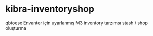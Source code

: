 # kibra-inventoryshop
qbtoesx Envanter için uyarlanmış M3 inventory tarzımsı stash / shop oluşturma
